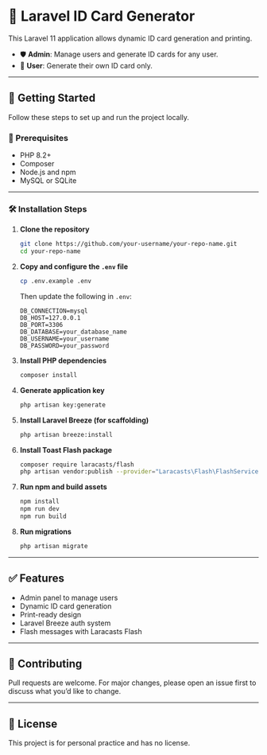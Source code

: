 
# 🪪 Laravel ID Card Generator

This Laravel 11 application allows dynamic ID card generation and printing.

- 🛡️ **Admin**: Manage users and generate ID cards for any user.
- 👤 **User**: Generate their own ID card only.

---

## 🚀 Getting Started

Follow these steps to set up and run the project locally.

### 🧾 Prerequisites

- PHP 8.2+
- Composer
- Node.js and npm
- MySQL or SQLite

---

### 🛠️ Installation Steps

1. **Clone the repository**
   ```bash
   git clone https://github.com/your-username/your-repo-name.git
   cd your-repo-name
   ```

2. **Copy and configure the `.env` file**
   ```bash
   cp .env.example .env
   ```

   Then update the following in `.env`:
   ```env
   DB_CONNECTION=mysql
   DB_HOST=127.0.0.1
   DB_PORT=3306
   DB_DATABASE=your_database_name
   DB_USERNAME=your_username
   DB_PASSWORD=your_password
   ```

3. **Install PHP dependencies**
   ```bash
   composer install
   ```

4. **Generate application key**
   ```bash
   php artisan key:generate
   ```

5. **Install Laravel Breeze (for scaffolding)**
   ```bash
   php artisan breeze:install
   ```

6. **Install Toast Flash package**
   ```bash
   composer require laracasts/flash
   php artisan vendor:publish --provider="Laracasts\Flash\FlashServiceProvider" --force
   ```

7. **Run npm and build assets**
   ```bash
   npm install
   npm run dev
   npm run build
   ```

8. **Run migrations**
   ```bash
   php artisan migrate
   ```

---

## ✅ Features

- Admin panel to manage users
- Dynamic ID card generation
- Print-ready design
- Laravel Breeze auth system
- Flash messages with Laracasts Flash

---

## 🤝 Contributing

Pull requests are welcome. For major changes, please open an issue first to discuss what you’d like to change.

---

## 📄 License

This project is for personal practice and has no license.
